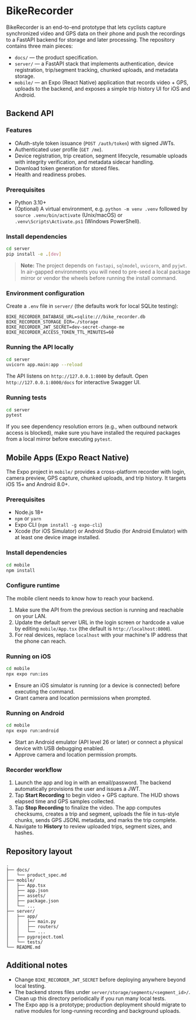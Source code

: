 # BikeRecorder

BikeRecorder is an end-to-end prototype that lets cyclists capture synchronized video and GPS data on their phone and push the recordings to a FastAPI backend for storage and later processing. The repository contains three main pieces:

- `docs/` — the product specification.
- `server/` — a FastAPI stack that implements authentication, device registration, trip/segment tracking, chunked uploads, and metadata storage.
- `mobile/` — an Expo (React Native) application that records video + GPS, uploads to the backend, and exposes a simple trip history UI for iOS and Android.

## Backend API

### Features
- OAuth-style token issuance (`POST /auth/token`) with signed JWTs.
- Authenticated user profile (`GET /me`).
- Device registration, trip creation, segment lifecycle, resumable uploads with integrity verification, and metadata sidecar handling.
- Download token generation for stored files.
- Health and readiness probes.

### Prerequisites
- Python 3.10+
- (Optional) A virtual environment, e.g. `python -m venv .venv` followed by `source .venv/bin/activate` (Unix/macOS) or `.venv\Scripts\Activate.ps1` (Windows PowerShell).

### Install dependencies
```bash
cd server
pip install -e .[dev]
```

> **Note:** The project depends on `fastapi`, `sqlmodel`, `uvicorn`, and `pyjwt`. In air-gapped environments you will need to pre-seed a local package mirror or vendor the wheels before running the install command.

### Environment configuration
Create a `.env` file in `server/` (the defaults work for local SQLite testing):

```env
BIKE_RECORDER_DATABASE_URL=sqlite:///bike_recorder.db
BIKE_RECORDER_STORAGE_DIR=./storage
BIKE_RECORDER_JWT_SECRET=dev-secret-change-me
BIKE_RECORDER_ACCESS_TOKEN_TTL_MINUTES=60
```

### Running the API locally
```bash
cd server
uvicorn app.main:app --reload
```

The API listens on `http://127.0.0.1:8000` by default. Open `http://127.0.0.1:8000/docs` for interactive Swagger UI.

### Running tests
```bash
cd server
pytest
```

If you see dependency resolution errors (e.g., when outbound network access is blocked), make sure you have installed the required packages from a local mirror before executing `pytest`.

## Mobile Apps (Expo React Native)

The Expo project in `mobile/` provides a cross-platform recorder with login, camera preview, GPS capture, chunked uploads, and trip history. It targets iOS 15+ and Android 8.0+.

### Prerequisites
- Node.js 18+
- `npm` or `yarn`
- Expo CLI (`npm install -g expo-cli`)
- Xcode (for iOS Simulator) or Android Studio (for Android Emulator) with at least one device image installed.

### Install dependencies
```bash
cd mobile
npm install
```

### Configure runtime
The mobile client needs to know how to reach your backend.

1. Make sure the API from the previous section is running and reachable on your LAN.
2. Update the default server URL in the login screen or hardcode a value by editing `mobile/App.tsx` (the default is `http://localhost:8000`).
3. For real devices, replace `localhost` with your machine's IP address that the phone can reach.

### Running on iOS
```bash
cd mobile
npx expo run:ios
```
- Ensure an iOS simulator is running (or a device is connected) before executing the command.
- Grant camera and location permissions when prompted.

### Running on Android
```bash
cd mobile
npx expo run:android
```
- Start an Android emulator (API level 26 or later) or connect a physical device with USB debugging enabled.
- Approve camera and location permission prompts.

### Recorder workflow
1. Launch the app and log in with an email/password. The backend automatically provisions the user and issues a JWT.
2. Tap **Start Recording** to begin video + GPS capture. The HUD shows elapsed time and GPS samples collected.
3. Tap **Stop Recording** to finalize the video. The app computes checksums, creates a trip and segment, uploads the file in tus-style chunks, sends GPS JSONL metadata, and marks the trip complete.
4. Navigate to **History** to review uploaded trips, segment sizes, and hashes.

## Repository layout
```
.
├── docs/
│   └── product_spec.md
├── mobile/
│   ├── App.tsx
│   ├── app.json
│   ├── assets/
│   ├── package.json
│   └── ...
├── server/
│   ├── app/
│   │   ├── main.py
│   │   ├── routers/
│   │   └── ...
│   ├── pyproject.toml
│   └── tests/
└── README.md
```

## Additional notes
- Change `BIKE_RECORDER_JWT_SECRET` before deploying anywhere beyond local testing.
- The backend stores files under `server/storage/segments/<segment_id>/`. Clean up this directory periodically if you run many local tests.
- The Expo app is a prototype; production deployment should migrate to native modules for long-running recording and background uploads.
